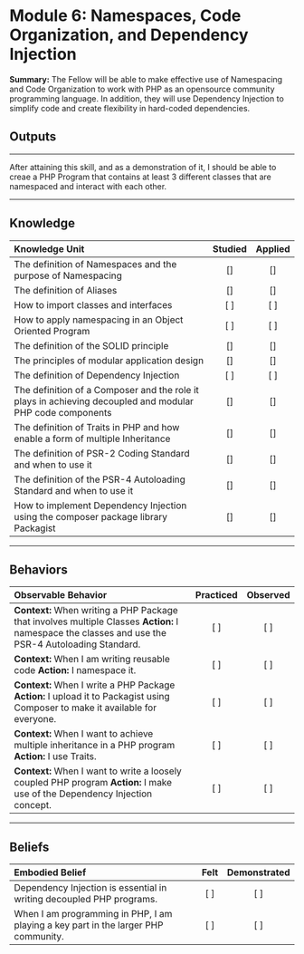 # Module 6:  Namespaces, Code Organization, and Dependency Injection

**Summary:**
The Fellow will be able to make effective use of Namespacing and Code Organization to work with PHP as an opensource community programming language. In addition, they will use Dependency Injection to simplify code and create flexibility in hard-coded dependencies.

## **Outputs**
----------
After attaining this skill, and as a demonstration of it, I should be able to creae a PHP Program that contains at least 3 different classes that are namespaced and interact with each other.

----------
## **Knowledge**

| Knowledge Unit   |      Studied      | Applied |
|:-------------|:------------------:|:--------:|
| The definition of Namespaces and the purpose of Namespacing | [] | [] |
| The definition of Aliases | [] | [] |
| How to import classes and interfaces| [ ] | [ ] |
| How to apply namespacing in an Object Oriented Program | [ ] | [ ] |
| The definition of the SOLID principle | [] | [] |
| The principles of modular application design | [] | [] |
| The definition of Dependency Injection | [ ] | [ ] |
| The definition of a Composer and the role it plays in achieving decoupled and modular PHP code components | [] | [] |
| The definition of Traits in PHP and how enable a form of multiple Inheritance | [] | [] |
| The definition of PSR-2 Coding Standard and when to use it | [] | [] |
| The definition of the PSR-4 Autoloading Standard and when to use it| [] | [] |
| How to implement Dependency Injection using the composer package library Packagist | [] | [] |



----------


## **Behaviors**

| Observable Behavior   |      Practiced      | Observed |
|:-------------|:------------------:|:--------:|
| **Context:** When writing a PHP Package that involves multiple Classes **Action:**  I namespace the classes and use the PSR-4 Autoloading Standard.| [ ] | [ ]  |
| **Context:**  When I am writing reusable code **Action:** I namespace it.|   [ ]   |   [ ] |
| **Context:** When I write a PHP Package **Action:**  I upload it to Packagist using Composer to make it available for everyone. |   [ ]   |   [ ] |
| **Context:** When I want to achieve multiple inheritance in a PHP program **Action:**  I use Traits. |   [ ]   |   [ ] |
| **Context:** When I want to write a loosely coupled PHP program **Action:**  I make use of the Dependency Injection concept. |   [ ]   |   [ ] |



----------


## **Beliefs**


| Embodied Belief   |      Felt      | Demonstrated |
|:-------------|:------------------:|:--------:|
| Dependency Injection is essential in writing decoupled PHP programs. |   [ ]   |   [ ] |
| When I am programming in PHP, I am playing a key part in the larger PHP community. |   [ ]   |   [ ] |



